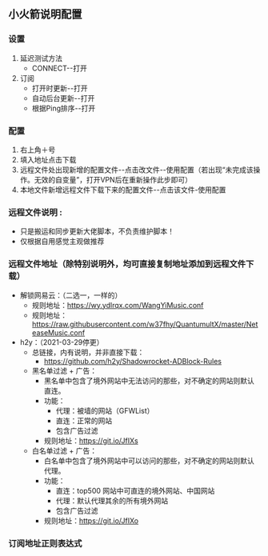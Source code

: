 ## 小火箭说明配置
### 设置
1. 延迟测试方法
    - CONNECT--打开
2. 订阅
      - 打开时更新--打开
      - 自动后台更新--打开
      - 根据Ping排序--打开
  
### 配置
1. 右上角＋号
2. 填入地址点击下载
3. 远程文件处出现新增的配置文件--点击改文件--使用配置（若出现“未完成该操作。无效的自变量”，打开VPN后在重新操作此步即可）
4. 本地文件新增远程文件下载下来的配置文件--点击该文件-使用配置

### 远程文件说明 :
- 只是搬运和同步更新大佬脚本，不负责维护脚本！
- 仅根据自用感觉主观做推荐

### 远程文件地址（除特别说明外，均可直接复制地址添加到远程文件下载）
- 解锁网易云：（二选一，一样的）
    - 规则地址：https://wy.ydlrqx.com/WangYiMusic.conf
    - 规则地址：https://raw.githubusercontent.com/w37fhy/QuantumultX/master/NeteaseMusic.conf
- h2y：（2021-03-29停更）
     - 总链接，内有说明，并非直接下载：
         - https://github.com/h2y/Shadowrocket-ADBlock-Rules
     - 黑名单过滤 + 广告：
         - 黑名单中包含了境外网站中无法访问的那些，对不确定的网站则默认直连。
         - 功能：
             - 代理：被墙的网站（GFWList）
             - 直连：正常的网站
             - 包含广告过滤
         - 规则地址：https://git.io/JfIXs
     - 白名单过滤 + 广告：
         - 白名单中包含了境外网站中可以访问的那些，对不确定的网站则默认代理。
         - 功能：
             - 直连：top500 网站中可直连的境外网站、中国网站
             - 代理：默认代理其余的所有境外网站
             - 包含广告过滤
         - 规则地址：https://git.io/JfIXo
### 订阅地址正则表达式
